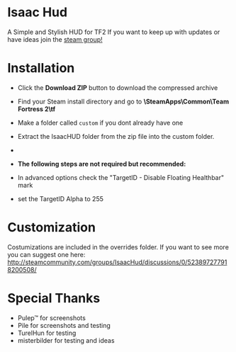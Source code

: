 # Isaac Hud

A Simple and Stylish HUD for TF2
If you want to keep up with updates or have ideas join the [steam group!](http://steamcommunity.com/groups/IsaacHud)

# Installation 

* Click the **Download ZIP** button to download the compressed archive
* Find your Steam install directory and go to **\SteamApps\Common\Team Fortress 2\tf**
* Make a folder called `custom` if you dont already have one
* Extract the IsaacHUD folder from the zip file into the custom folder.
*

* **The following steps are not required but recommended:** 
* In advanced options check the "TargetID - Disable Floating Healthbar" mark
* set the TargetID Alpha to 255

# Customization

Costumizations are included in the overrides folder. If you want to see more you can suggest one here:
http://steamcommunity.com/groups/IsaacHud/discussions/0/523897277918200508/


# Special Thanks

* Pulep™ for screenshots
* Pile for screenshots and testing
* TurelHun for testing
* misterbilder for testing and ideas
